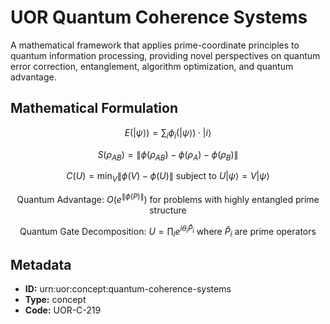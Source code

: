 # UOR Quantum Coherence Systems

A mathematical framework that applies prime-coordinate principles to quantum information processing, providing novel perspectives on quantum error correction, entanglement, algorithm optimization, and quantum advantage.

## Mathematical Formulation

$$
E(|\psi\rangle) = \sum_i \phi_i(|\psi\rangle) \cdot |i\rangle
$$

$$
S(\rho_{AB}) = \|\phi(\rho_{AB}) - \phi(\rho_A) - \phi(\rho_B)\|
$$

$$
C(U) = \min_V \|\phi(V) - \phi(U)\| \text{ subject to } U|\psi\rangle = V|\psi\rangle
$$

$$
\text{Quantum Advantage: } O(e^{\|\phi(P)\|}) \text{ for problems with highly entangled prime structure}
$$

$$
\text{Quantum Gate Decomposition: } U = \prod_i e^{i\theta_i \hat{P}_i} \text{ where } \hat{P}_i \text{ are prime operators}
$$

## Metadata

- **ID:** urn:uor:concept:quantum-coherence-systems
- **Type:** concept
- **Code:** UOR-C-219
